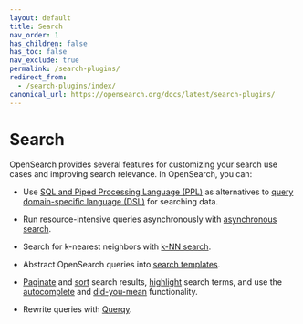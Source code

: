 ```yaml
---
layout: default
title: Search
nav_order: 1
has_children: false
has_toc: false
nav_exclude: true
permalink: /search-plugins/
redirect_from:
  - /search-plugins/index/
canonical_url: https://opensearch.org/docs/latest/search-plugins/
---
```


# Search

OpenSearch provides several features for customizing your search use cases and improving search relevance. In OpenSearch, you can:

- Use [SQL and Piped Processing Language (PPL)]({{site.url}}{{site.baseurl}}/search-plugins/sql/index/) as alternatives to [query domain-specific language (DSL)]({{site.url}}{{site.baseurl}}/query-dsl/index/) for searching data.

- Run resource-intensive queries asynchronously with [asynchronous search]({{site.url}}{{site.baseurl}}/search-plugins/async/).

- Search for k-nearest neighbors with [k-NN search]({{site.url}}{{site.baseurl}}/search-plugins/knn/).

- Abstract OpenSearch queries into [search templates]({{site.url}}{{site.baseurl}}/search-plugins/search-template/).

- [Paginate]({{site.url}}{{site.baseurl}}/search-plugins/searching-data/paginate) and [sort]({{site.url}}{{site.baseurl}}/search-plugins/searching-data/sort/) search results, [highlight]({{site.url}}{{site.baseurl}}/search-plugins/searching-data/highlight/) search terms, and use the [autocomplete]({{site.url}}{{site.baseurl}}/search-plugins/searching-data/autocomplete/) and [did-you-mean]({{site.url}}{{site.baseurl}}/search-plugins/searching-data/did-you-mean/) functionality.

- Rewrite queries with [Querqy]({{site.url}}{{site.baseurl}}/search-plugins/querqy).
